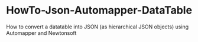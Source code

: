 HowTo-Json-Automapper-DataTable
===============================

How to convert a datatable into JSON (as hierarchical JSON objects) using Automapper and Newtonsoft

